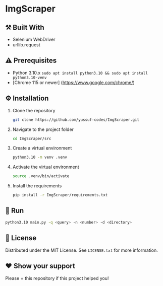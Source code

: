 # ImgScraper

## ⚒️ Built With

* Selenium WebDriver
* urllib.request

## ⚠️ Prerequisites

* Python 3.10.x `sudo apt install python3.10 && sudo apt install python3.10-venv`
* [Chrome 115 or newer] (https://www.google.com/chrome/)

## ⚙️ Installation

1. Clone the repository

    ```bash
    git clone https://github.com/yussuf-codes/ImgScraper.git
    ```

2. Navigate to the project folder

    ```bash
    cd ImgScraper/src
    ```

3. Create a virtual environment

    ```bash
    python3.10 -m venv .venv
    ```

4. Activate the virtual environment

    ```bash
    source .venv/bin/activate
    ```

5. Install the requirements

    ```bash
    pip install -r ImgScraper/requirements.txt
    ```

## 🚀 Run

```bash
python3.10 main.py -q <query> -n <number> -d <directory>
```

## 📄 License

Distributed under the MIT License. See `LICENSE.txt` for more information.

## ❤️ Show your support

Please ⭐️ this repository if this project helped you!
